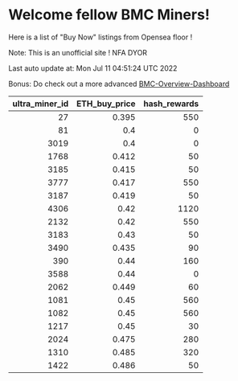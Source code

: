 # Welcome fellow BMC Miners!
Here is a list of "Buy Now" listings from Opensea floor !

Note: This is an unofficial site ! NFA DYOR

Last auto update at: Mon Jul 11 04:51:24 UTC 2022

Bonus: Do check out a more advanced [BMC-Overview-Dashboard](https://dune.com/defifunk/BMC-Overview-Dashboard)


|   ultra_miner_id |   ETH_buy_price |   hash_rewards |
|-----------------:|----------------:|---------------:|
|               27 |           0.395 |            550 |
|               81 |           0.4   |              0 |
|             3019 |           0.4   |              0 |
|             1768 |           0.412 |             50 |
|             3185 |           0.415 |             50 |
|             3777 |           0.417 |            550 |
|             3187 |           0.419 |             50 |
|             4306 |           0.42  |           1120 |
|             2132 |           0.42  |            550 |
|             3183 |           0.43  |             50 |
|             3490 |           0.435 |             90 |
|              390 |           0.44  |            160 |
|             3588 |           0.44  |              0 |
|             2062 |           0.449 |             60 |
|             1081 |           0.45  |            560 |
|             1082 |           0.45  |            560 |
|             1217 |           0.45  |             30 |
|             2024 |           0.475 |            280 |
|             1310 |           0.485 |            320 |
|             1422 |           0.486 |             50 |